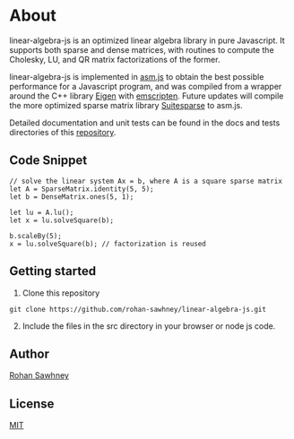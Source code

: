 # About

linear-algebra-js is an optimized linear algebra library in pure Javascript. It supports
both sparse and dense matrices, with routines to compute the Cholesky, LU, and QR
matrix factorizations of the former.

linear-algebra-js is implemented in [asm.js](http://asmjs.org) to obtain the best possible
performance for a Javascript program, and was compiled from a wrapper around the
C++ library [Eigen](https://eigen.tuxfamily.org) with [emscripten](http://emscripten.org). Future updates will compile the more optimized
sparse matrix library [Suitesparse](http://faculty.cse.tamu.edu/davis/suitesparse.html) to asm.js.

Detailed documentation and unit tests can be found in the docs and tests directories
of this [repository](https://github.com/rohan-sawhney/linear-algebra-js).

## Code Snippet

```
// solve the linear system Ax = b, where A is a square sparse matrix
let A = SparseMatrix.identity(5, 5);
let b = DenseMatrix.ones(5, 1);

let lu = A.lu();
let x = lu.solveSquare(b);

b.scaleBy(5);
x = lu.solveSquare(b); // factorization is reused
```

## Getting started

1. Clone this repository
```
git clone https://github.com/rohan-sawhney/linear-algebra-js.git
```

2. Include the files in the src directory in your browser or node js code.

## Author

[Rohan Sawhney](http://rohansawhney.io)

## License

[MIT](https://opensource.org/licenses/MIT)
